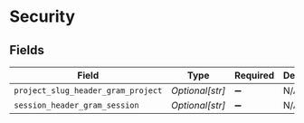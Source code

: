 # Security


## Fields

| Field                              | Type                               | Required                           | Description                        |
| ---------------------------------- | ---------------------------------- | ---------------------------------- | ---------------------------------- |
| `project_slug_header_gram_project` | *Optional[str]*                    | :heavy_minus_sign:                 | N/A                                |
| `session_header_gram_session`      | *Optional[str]*                    | :heavy_minus_sign:                 | N/A                                |